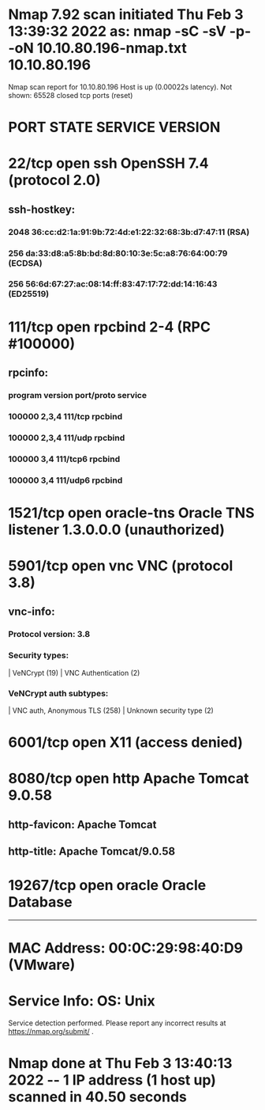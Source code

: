 # Nmap 7.92 scan initiated Thu Feb  3 13:39:32 2022 as: nmap -sC -sV -p- -oN 10.10.80.196-nmap.txt 10.10.80.196

Nmap scan report for 10.10.80.196
Host is up (0.00022s latency).
Not shown: 65528 closed tcp ports (reset)

# PORT      STATE SERVICE    VERSION
# 22/tcp    open  ssh        OpenSSH 7.4 (protocol 2.0)
## ssh-hostkey: 
### 2048 36:cc:d2:1a:91:9b:72:4d:e1:22:32:68:3b:d7:47:11 (RSA)
### 256 da:33:d8:a5:8b:bd:8d:80:10:3e:5c:a8:76:64:00:79 (ECDSA)
### 256 56:6d:67:27:ac:08:14:ff:83:47:17:72:dd:14:16:43 (ED25519)

# 111/tcp   open  rpcbind    2-4 (RPC #100000)
## rpcinfo: 
### program version    port/proto  service
### 100000  2,3,4        111/tcp   rpcbind
### 100000  2,3,4        111/udp   rpcbind
### 100000  3,4          111/tcp6  rpcbind
### 100000  3,4          111/udp6  rpcbind

# 1521/tcp  open  oracle-tns Oracle TNS listener 1.3.0.0.0 (unauthorized)

# 5901/tcp  open  vnc        VNC (protocol 3.8)
## vnc-info: 
### Protocol version: 3.8
### Security types: 
|     VeNCrypt (19)
|     VNC Authentication (2)
### VeNCrypt auth subtypes: 
|     VNC auth, Anonymous TLS (258)
|     Unknown security type (2)

# 6001/tcp  open  X11        (access denied)

# 8080/tcp  open  http       Apache Tomcat 9.0.58
## http-favicon: Apache Tomcat
## http-title: Apache Tomcat/9.0.58

# 19267/tcp open  oracle     Oracle Database

------------------------------------------------------------------------

# MAC Address: 00:0C:29:98:40:D9 (VMware)
# Service Info: OS: Unix

Service detection performed. Please report any incorrect results at https://nmap.org/submit/ .
# Nmap done at Thu Feb  3 13:40:13 2022 -- 1 IP address (1 host up) scanned in 40.50 seconds